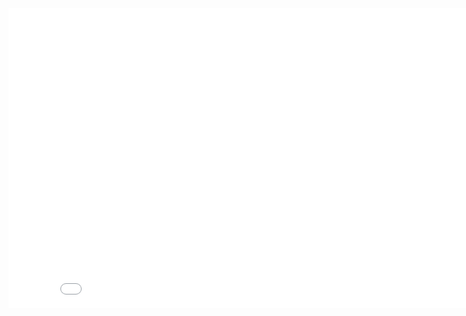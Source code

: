 <iframe src="//vk.com/video_ext.php?oid=296337037&id=456239134&hash=19b75e8ce96b6ead&hd=2" width="853" height="480" frameborder="0" allowfullscreen></iframe>
